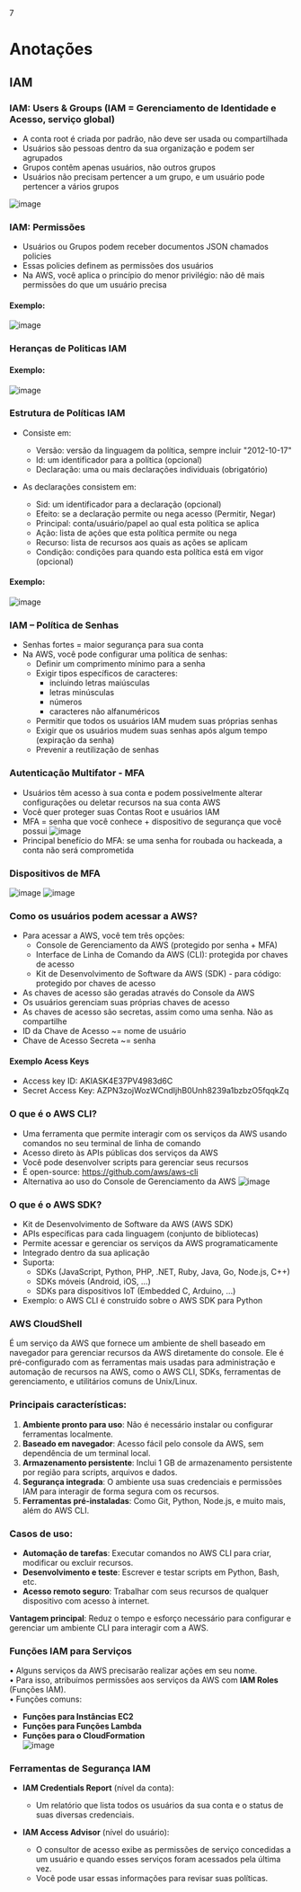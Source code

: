 7
# Anotações 

## IAM 

### IAM: Users & Groups (IAM = Gerenciamento de Identidade e Acesso, serviço global)
- A conta root é criada por padrão, não deve ser usada ou compartilhada
- Usuários são pessoas dentro da sua organização e podem ser agrupados
- Grupos contêm apenas usuários, não outros grupos
- Usuários não precisam pertencer a um grupo, e um usuário pode pertencer a vários grupos

![image](https://github.com/user-attachments/assets/9499c449-6f41-42a5-8235-f8635aa1941b)

### IAM: Permissões
- Usuários ou Grupos podem receber documentos JSON chamados policies
- Essas policies definem as permissões dos usuários
- Na AWS, você aplica o princípio do menor privilégio: não dê mais permissões do que um usuário precisa

#### Exemplo: 
![image](https://github.com/user-attachments/assets/df035e36-c638-4b8e-a623-69b6ec9975c8)

### Heranças de Politicas IAM
#### Exemplo:
![image](https://github.com/user-attachments/assets/4b59cc47-8d20-4a09-af03-e07e76ff60b4)

### Estrutura de Políticas IAM
- Consiste em:
  - Versão: versão da linguagem da política, sempre incluir "2012-10-17"
  - Id: um identificador para a política (opcional)
  - Declaração: uma ou mais declarações individuais (obrigatório)

- As declarações consistem em:
  - Sid: um identificador para a declaração (opcional)
  - Efeito: se a declaração permite ou nega acesso (Permitir, Negar)
  - Principal: conta/usuário/papel ao qual esta política se aplica
  - Ação: lista de ações que esta política permite ou nega
  - Recurso: lista de recursos aos quais as ações se aplicam
  - Condição: condições para quando esta política está em vigor (opcional)
#### Exemplo: 
![image](https://github.com/user-attachments/assets/f89a3867-6132-45df-8928-2b4e048c65fb)

### IAM – Política de Senhas
- Senhas fortes = maior segurança para sua conta
- Na AWS, você pode configurar uma política de senhas:
  - Definir um comprimento mínimo para a senha
  - Exigir tipos específicos de caracteres:
    - incluindo letras maiúsculas
    - letras minúsculas
    - números
    - caracteres não alfanuméricos
  - Permitir que todos os usuários IAM mudem suas próprias senhas
  - Exigir que os usuários mudem suas senhas após algum tempo (expiração da senha)
  - Prevenir a reutilização de senhas

### Autenticação Multifator - MFA
- Usuários têm acesso à sua conta e podem possivelmente alterar configurações ou deletar recursos na sua conta AWS
- Você quer proteger suas Contas Root e usuários IAM
- MFA = senha que você conhece + dispositivo de segurança que você possui
  ![image](https://github.com/user-attachments/assets/79fb60c4-59a8-4f2b-a41a-b439837fe879)
- Principal benefício do MFA: se uma senha for roubada ou hackeada, a conta não será comprometida

### Dispositivos de MFA 
![image](https://github.com/user-attachments/assets/1af33412-655a-4737-a5ec-194d4582cb5b)
![image](https://github.com/user-attachments/assets/c91013a1-9191-4798-adcc-4a4fe51daa35)

### Como os usuários podem acessar a AWS?

- Para acessar a AWS, você tem três opções:
  - Console de Gerenciamento da AWS (protegido por senha + MFA)
  - Interface de Linha de Comando da AWS (CLI): protegida por chaves de acesso
  - Kit de Desenvolvimento de Software da AWS (SDK) - para código: protegido por chaves de acesso
- As chaves de acesso são geradas através do Console da AWS
- Os usuários gerenciam suas próprias chaves de acesso
- As chaves de acesso são secretas, assim como uma senha. Não as compartilhe
- ID da Chave de Acesso ~= nome de usuário
- Chave de Acesso Secreta ~= senha

#### Exemplo Acess Keys

- Access key ID: AKIASK4E37PV4983d6C
- Secret Access Key: AZPN3zojWozWCndIjhB0Unh8239a1bzbzO5fqqkZq

### O que é o AWS CLI?

- Uma ferramenta que permite interagir com os serviços da AWS usando comandos no seu terminal de linha de comando
- Acesso direto às APIs públicas dos serviços da AWS
- Você pode desenvolver scripts para gerenciar seus recursos
- É open-source: https://github.com/aws/aws-cli
- Alternativa ao uso do Console de Gerenciamento da AWS
![image](https://github.com/user-attachments/assets/83e19206-e7c3-4f4f-8ce2-7cd5aff2646b)

### O que é o AWS SDK?
- Kit de Desenvolvimento de Software da AWS (AWS SDK)
- APIs específicas para cada linguagem (conjunto de bibliotecas)
- Permite acessar e gerenciar os serviços da AWS programaticamente
- Integrado dentro da sua aplicação
- Suporta:
  - SDKs (JavaScript, Python, PHP, .NET, Ruby, Java, Go, Node.js, C++)
  - SDKs móveis (Android, iOS, ...)
  - SDKs para dispositivos IoT (Embedded C, Arduino, ...)
- Exemplo: o AWS CLI é construído sobre o AWS SDK para Python


### AWS CloudShell
É um serviço da AWS que fornece um ambiente de shell baseado em navegador para gerenciar recursos da AWS diretamente do console. Ele é pré-configurado com as ferramentas mais usadas para administração e automação de recursos na AWS, como o AWS CLI, SDKs, ferramentas de gerenciamento, e utilitários comuns de Unix/Linux.

### Principais características:
1. **Ambiente pronto para uso**: Não é necessário instalar ou configurar ferramentas localmente.
2. **Baseado em navegador**: Acesso fácil pelo console da AWS, sem dependência de um terminal local.
3. **Armazenamento persistente**: Inclui 1 GB de armazenamento persistente por região para scripts, arquivos e dados.
4. **Segurança integrada**: O ambiente usa suas credenciais e permissões IAM para interagir de forma segura com os recursos.
5. **Ferramentas pré-instaladas**: Como Git, Python, Node.js, e muito mais, além do AWS CLI.

### Casos de uso:
- **Automação de tarefas**: Executar comandos no AWS CLI para criar, modificar ou excluir recursos.
- **Desenvolvimento e teste**: Escrever e testar scripts em Python, Bash, etc.
- **Acesso remoto seguro**: Trabalhar com seus recursos de qualquer dispositivo com acesso à internet.

**Vantagem principal**: Reduz o tempo e esforço necessário para configurar e gerenciar um ambiente CLI para interagir com a AWS.

### Funções IAM para Serviços 
• Alguns serviços da AWS precisarão realizar ações em seu nome.  
• Para isso, atribuímos permissões aos serviços da AWS com **IAM Roles** (Funções IAM).  
• Funções comuns:  
   - **Funções para Instâncias EC2**  
   - **Funções para Funções Lambda**  
   - **Funções para o CloudFormation**  
![image](https://github.com/user-attachments/assets/34cf479a-8da7-4be9-b522-0369b9846613)

###  Ferramentas de Segurança IAM 

- **IAM Credentials Report** (nível da conta):  
  - Um relatório que lista todos os usuários da sua conta e o status de suas diversas credenciais.  

- **IAM Access Advisor** (nível do usuário):  
  - O consultor de acesso exibe as permissões de serviço concedidas a um usuário e quando esses serviços foram acessados pela última vez.  
  - Você pode usar essas informações para revisar suas políticas.  













